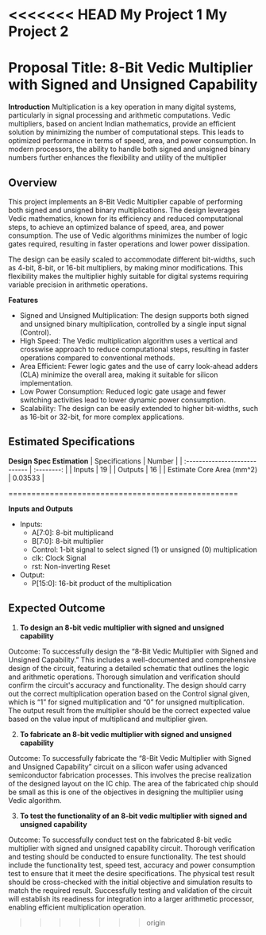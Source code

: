 <<<<<<< HEAD
My Project 1
My Project 2
=======
# Proposal Title: 8-Bit Vedic Multiplier with Signed and Unsigned Capability

**Introduction**
Multiplication is a key operation in many digital systems, particularly in signal processing and arithmetic computations. Vedic multipliers, based on ancient Indian mathematics, provide an efficient solution by minimizing the number of computational steps. This leads to optimized performance in terms of speed, area, and power consumption. In modern processors, the ability to handle both signed and unsigned binary numbers further enhances the flexibility and utility of the multiplier

## Overview
This project implements an 8-Bit Vedic Multiplier capable of performing both signed and unsigned binary multiplications. The design leverages Vedic mathematics, known for its efficiency and reduced computational steps, to achieve an optimized balance of speed, area, and power consumption. The use of Vedic algorithms minimizes the number of logic gates required, resulting in faster operations and lower power dissipation.

The design can be easily scaled to accommodate different bit-widths, such as 4-bit, 8-bit, or 16-bit multipliers, by making minor modifications. This flexibility makes the multiplier highly suitable for digital systems requiring variable precision in arithmetic operations.

**Features**
- Signed and Unsigned Multiplication: The design supports both signed and unsigned binary multiplication, controlled by a single input signal (Control).
- High Speed: The Vedic multiplication algorithm uses a vertical and crosswise approach to reduce computational steps, resulting in faster operations compared to conventional methods.
- Area Efficient: Fewer logic gates and the use of carry look-ahead adders (CLA) minimize the overall area, making it suitable for silicon implementation.
- Low Power Consumption: Reduced logic gate usage and fewer switching activities lead to lower dynamic power consumption.
- Scalability: The design can be easily extended to higher bit-widths, such as 16-bit or 32-bit, for more complex applications.

## Estimated Specifications
**Design Spec Estimation**
| Specifications                | Number     |
| :---------------------------- | :--------: |
| Inputs                        | 19         |
| Outputs                       | 16         |
| Estimate Core Area (mm^2)     | 0.03533    |

==================================================

**Inputs and Outputs**
- Inputs:
  - A[7:0]: 8-bit multiplicand
  - B[7:0]: 8-bit multiplier
  - Control: 1-bit signal to select signed (1) or unsigned (0) multiplication
  - clk: Clock Signal
  - rst: Non-inverting Reset
- Output:
  - P[15:0]: 16-bit product of the multiplication
 
 ## Expected Outcome

1. **To design an 8-bit vedic multiplier with signed and unsigned capability**
   
Outcome: To successfully design the “8-Bit Vedic Multiplier with Signed and Unsigned Capability.” This includes a well-documented and comprehensive design of the circuit, featuring a detailed schematic that outlines the logic and arithmetic operations. Thorough simulation and verification should confirm the circuit's accuracy and functionality. The design should carry out the correct multiplication operation based on the Control signal given, which is “1” for signed multiplication and “0” for unsigned multiplication. The output result from the multiplier should be the correct expected value based on the value input of multiplicand and multiplier given. 

2. **To fabricate an 8-bit vedic multiplier with signed and unsigned capability**
   
Outcome: To successfully fabricate the “8-Bit Vedic Multiplier with Signed and Unsigned Capability” circuit on a silicon wafer using advanced semiconductor fabrication processes. This involves the precise realization of the designed layout on the IC chip. The area of the fabricated chip should be small as this is one of the objectives in designing the multiplier using Vedic algorithm. 

3. **To test the functionality of an 8-bit vedic multiplier with signed and unsigned capability**

Outcome: To successfully conduct test on the fabricated  8-bit vedic multiplier with signed and unsigned capability circuit. Thorough verification and testing should be conducted to ensure functionality. The test should include the functionality test, speed test, accuracy and power consumption test to ensure that it meet the desire specifications. The physical test result should be cross-checked with the initial objective and simulation results to match the required result. Successfully testing and validation of the circuit will establish its readiness for integration into a larger arithmetic processor, enabling efficient multiplication operation.
>>>>>>> origin
